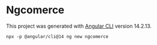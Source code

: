 # Ngcomerce

This project was generated with [Angular CLI](https://github.com/angular/angular-cli) version 14.2.13.

```
npx -p @angular/cli@14 ng new ngcomerce
```